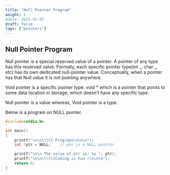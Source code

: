 ```yaml
---
title: "Null Pointer Program"
weight: 1
#date: 2021-02-05
draft: false
tags: ["pointers"]
---
```


## Null Pointer Program

Null pointer is a special reserved value of a pointer. A pointer of any type has this reserved value. Formally, each specific pointer type(int _, char _, etc) has its own dedicated null-pointer value. Conceptually, when a pointer has that Null value it is not pointing anywhere.

Void pointer is a specific pointer type. void \* which is a pointer that points to some data location in storage, which doesn't have any specific type.

Null pointer is a value whereas, Void pointer is a type.

Below is a program on NULL pointer.

```c
#include<stdio.h>

int main()
{
    printf("\n\n\t\tC Programs\n\n\n");
    int *ptr = NULL;    // ptr is a NULL pointer

    printf("\n\n The value of ptr is: %x ", ptr);
    printf("\n\n\t\t\tCoding is Fun !\n\n\n");
    return 0;
}
```
